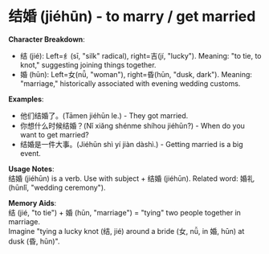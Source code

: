 # **结婚 (jiéhūn) - to marry / get married**

**Character Breakdown**:  
- 结 (jié): Left=纟(sī, "silk" radical), right=吉(jí, "lucky"). Meaning: "to tie, to knot," suggesting joining things together.  
- 婚 (hūn): Left=女(nǚ, "woman"), right=昏(hūn, "dusk, dark"). Meaning: "marriage," historically associated with evening wedding customs.

**Examples**:  
- 他们结婚了。(Tāmen jiéhūn le.) - They got married.  
- 你想什么时候结婚？(Nǐ xiǎng shénme shíhou jiéhūn?) - When do you want to get married?  
- 结婚是一件大事。(Jiéhūn shì yí jiàn dàshì.) - Getting married is a big event.

**Usage Notes**:  
结婚 (jiéhūn) is a verb. Use with subject + 结婚 (jiéhūn). Related word: 婚礼 (hūnlǐ, "wedding ceremony").

**Memory Aids**:  
结 (jié, "to tie") + 婚 (hūn, "marriage") = "tying" two people together in marriage.  
Imagine "tying a lucky knot (结, jié) around a bride (女, nǚ, in 婚, hūn) at dusk (昏, hūn)".